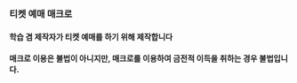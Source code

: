 ### 티켓 예매 매크로

#### 학습 겸 제작자가 티켓 예매를 하기 위해 제작합니다
#### 매크로 이용은 불법이 아니지만, 매크로를 이용하여 금전적 이득을 취하는 경우 불법입니다.